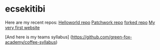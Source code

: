 # ecsekitibi

Here are my recent repos: 
[Helloworld repo](https://github.com/ecsekitibi/helloworld.git)
[Patchwork repo](https://github.com/ecsekitibi/patchwork.git)
[forked repo](https://github.com/ecsekitibi/git-lesson-repository.git)
[My very first website](https://ecsekitibi.github.io)

[And here is my teams syllabus] (https://github.com/green-fox-academy/coffee-syllabus)
